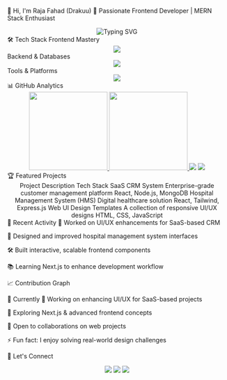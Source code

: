 👋 Hi, I'm Raja Fahad (Drakuu)
🚀 Passionate Frontend Developer | MERN Stack Enthusiast
<div align="center"> <img src="https://readme-typing-svg.demolab.com?font=Fira+Code&weight=600&size=22&duration=3000&pause=1000&color=22D3EE&center=true&vCenter=true&width=500&lines=Creating+Beautiful+and+Scalable+Web+Apps;Transforming+Ideas+into+User-Friendly+Interfaces;Passionate+about+Clean+Code+%7C+Modern+Designs" alt="Typing SVG" /> </div>
🛠️ Tech Stack
Frontend Mastery
<div align="center"> <img src="https://skillicons.dev/icons?i=html,css,js,react,tailwind,bootstrap,redux,figma" /> </div>
Backend & Databases
<div align="center"> <img src="https://skillicons.dev/icons?i=nodejs,express,mongodb" /> </div>
Tools & Platforms
<div align="center"> <img src="https://skillicons.dev/icons?i=git,github,vscode,netlify,vercel,postman" /> </div>
📊 GitHub Analytics
<div align="center"> <a href="https://github.com/Drakuu"> <img height="180em" src="https://github-readme-stats.vercel.app/api?username=Drakuu&show_icons=true&theme=radical&include_all_commits=true&count_private=true&hide_border=true" /> <img height="180em" src="https://github-readme-stats.vercel.app/api/top-langs/?username=Drakuu&layout=compact&langs_count=8&theme=radical&hide_border=true" /> </a> <img src="https://github-readme-streak-stats.herokuapp.com/?user=Drakuu&theme=radical&hide_border=true" /> <img src="https://github-profile-trophy.vercel.app/?username=Drakuu&theme=radical&no-frame=true&row=1&column=7" /> </div>
🏆 Featured Projects
<div align="center">
Project	Description	Tech Stack
SaaS CRM System	Enterprise-grade customer management platform	React, Node.js, MongoDB
Hospital Management System (HMS)	Digital healthcare solution	React, Tailwind, Express.js
Web UI Design Templates	A collection of responsive UI/UX designs	HTML, CSS, JavaScript
</div>
🌟 Recent Activity
<!--START_SECTION:activity-->
🚀 Worked on UI/UX enhancements for SaaS-based CRM

🎨 Designed and improved hospital management system interfaces

🛠️ Built interactive, scalable frontend components

📚 Learning Next.js to enhance development workflow

<!--END_SECTION:activity-->
📈 Contribution Graph


🎯 Currently
🔭 Working on enhancing UI/UX for SaaS-based projects

🌱 Exploring Next.js & advanced frontend concepts

💬 Open to collaborations on web projects

⚡ Fun fact: I enjoy solving real-world design challenges

🤝 Let's Connect
<div align="center">
<img src="https://img.shields.io/badge/LinkedIn-0077B5?style=for-the-badge&logo=linkedin&logoColor=white" /> <img src="https://img.shields.io/badge/GitHub-100000?style=for-the-badge&logo=github&logoColor=white" /> <img src="https://img.shields.io/badge/Portfolio-FF5722?style=for-the-badge&logo=google-chrome&logoColor=white" />

</div>
<div align="center">


</div>
